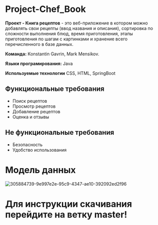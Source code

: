 # Project-Chef_Book

**Проект - Книга рецептов** - это веб-приложение в котором можно добавлять свои рецепты (ввод названия и описания), сортировка по сложности выполнения блюд, время приготовления, этапы приготовления по шагам с картинками и хранение всего перечисленного в базе данных.

**Команда:** Konstantin Gavrin, Mark Mensikov.

**Языки програмирования:** Java

**Используемые технологии** CSS, HTML,  SpringBoot

## Функциональные требования
- Поиск рецептов
- Просмотр рецептов
- Добавление рецептов
- Оценка и отзывы
## Не функциональные требования
- Безопасность
- Удобство использования

# Модель данных

![305884739-9e997e2e-95c9-4347-ae10-392092ed2f96](https://github.com/Konstantin-Gavrin/Project-Chef_Book/assets/131643290/7fd0a587-f0a8-4d1c-991a-03b1cba52c83)


# Для инструкции скачивания перейдите на ветку master!
